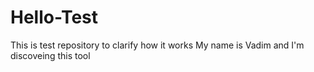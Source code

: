 # Hello-Test
This is test repository to clarify how it works 
My name is Vadim and I'm discoveing this tool
